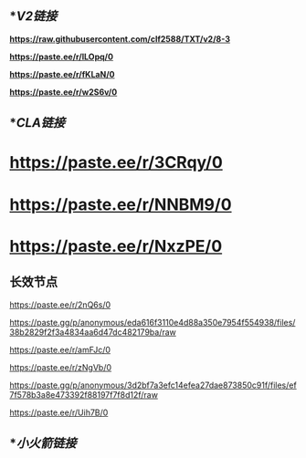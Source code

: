 ## **V2链接*

**https://raw.githubusercontent.com/clf2588/TXT/v2/8-3**

**https://paste.ee/r/lLOpq/0**

**https://paste.ee/r/fKLaN/0**

**https://paste.ee/r/w2S6v/0**

## **CLA链接*

# https://paste.ee/r/3CRqy/0

# https://paste.ee/r/NNBM9/0

# https://paste.ee/r/NxzPE/0


## **长效节点**


https://paste.ee/r/2nQ6s/0

https://paste.gg/p/anonymous/eda616f3110e4d88a350e7954f554938/files/38b2829f2f3a4834aa6d47dc482179ba/raw

https://paste.ee/r/amFJc/0

https://paste.ee/r/zNgVb/0
 
https://paste.gg/p/anonymous/3d2bf7a3efc14efea27dae873850c91f/files/ef7f578b3a8e473392f88197f7f8d12f/raw

https://paste.ee/r/Uih7B/0

## **小火箭链接*


